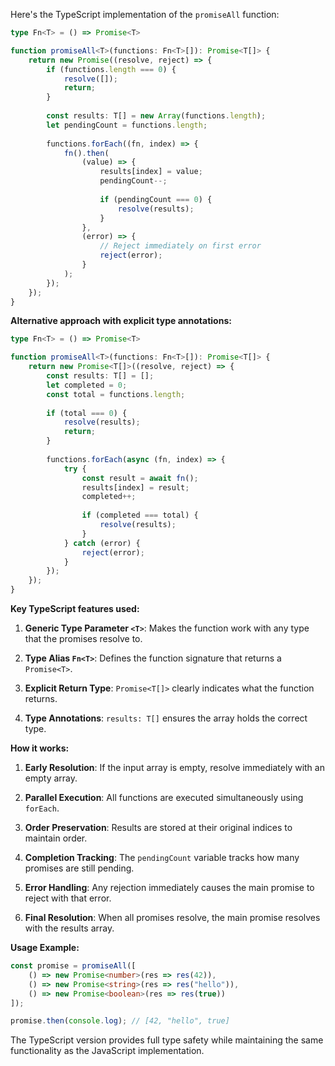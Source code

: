 Here's the TypeScript implementation of the `promiseAll` function:

```typescript
type Fn<T> = () => Promise<T>

function promiseAll<T>(functions: Fn<T>[]): Promise<T[]> {
    return new Promise((resolve, reject) => {
        if (functions.length === 0) {
            resolve([]);
            return;
        }
        
        const results: T[] = new Array(functions.length);
        let pendingCount = functions.length;
        
        functions.forEach((fn, index) => {
            fn().then(
                (value) => {
                    results[index] = value;
                    pendingCount--;
                    
                    if (pendingCount === 0) {
                        resolve(results);
                    }
                },
                (error) => {
                    // Reject immediately on first error
                    reject(error);
                }
            );
        });
    });
}
```

**Alternative approach with explicit type annotations:**

```typescript
type Fn<T> = () => Promise<T>

function promiseAll<T>(functions: Fn<T>[]): Promise<T[]> {
    return new Promise<T[]>((resolve, reject) => {
        const results: T[] = [];
        let completed = 0;
        const total = functions.length;
        
        if (total === 0) {
            resolve(results);
            return;
        }
        
        functions.forEach(async (fn, index) => {
            try {
                const result = await fn();
                results[index] = result;
                completed++;
                
                if (completed === total) {
                    resolve(results);
                }
            } catch (error) {
                reject(error);
            }
        });
    });
}
```

**Key TypeScript features used:**

1. **Generic Type Parameter `<T>`**: Makes the function work with any type that the promises resolve to.

2. **Type Alias `Fn<T>`**: Defines the function signature that returns a `Promise<T>`.

3. **Explicit Return Type**: `Promise<T[]>` clearly indicates what the function returns.

4. **Type Annotations**: `results: T[]` ensures the array holds the correct type.

**How it works:**

1. **Early Resolution**: If the input array is empty, resolve immediately with an empty array.

2. **Parallel Execution**: All functions are executed simultaneously using `forEach`.

3. **Order Preservation**: Results are stored at their original indices to maintain order.

4. **Completion Tracking**: The `pendingCount` variable tracks how many promises are still pending.

5. **Error Handling**: Any rejection immediately causes the main promise to reject with that error.

6. **Final Resolution**: When all promises resolve, the main promise resolves with the results array.

**Usage Example:**
```typescript
const promise = promiseAll([
    () => new Promise<number>(res => res(42)),
    () => new Promise<string>(res => res("hello")),
    () => new Promise<boolean>(res => res(true))
]);

promise.then(console.log); // [42, "hello", true]
```

The TypeScript version provides full type safety while maintaining the same functionality as the JavaScript implementation.
